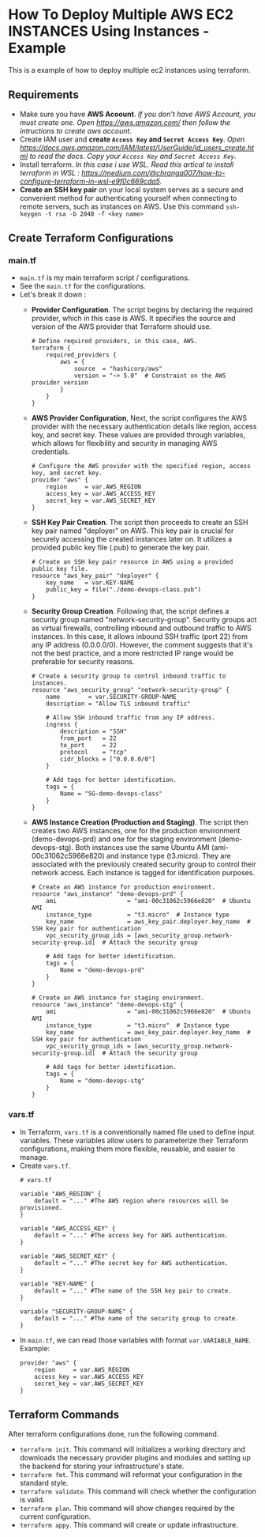 # How To Deploy Multiple AWS EC2 INSTANCES Using Instances - Example
This is a example of how to deploy multiple ec2 instances using terraform.

## Requirements
- Make sure you have **AWS Acoount**. *If you don't have AWS Account, you must create one. Open https://aws.amazon.com/ then follow the intructions to create aws account*.
- Create IAM user and **create `Access Key` and `Secret Access Key`**. *Open https://docs.aws.amazon.com/IAM/latest/UserGuide/id_users_create.html to read the docs. Copy your `Access Key` and `Secret Access Key`.*
- Install terraform. *In this case i use WSL. Read this artical to install terraform in WSL : https://medium.com/@chranga007/how-to-configure-terraform-in-wsl-e9f0c669cda5.*
- **Create an SSH key pair** on your local system serves as a secure and convenient method for authenticating yourself when connecting to remote servers, such as instances on AWS. Use this command `ssh-keygen -t rsa -b 2048 -f <key name>`

## Create Terraform Configurations
### main.tf
- `main.tf` is my main terraform script / configurations.
- See the `main.tf` for the configurations.
- Let's break it down :
    - **Provider Configuration**.
    The script begins by declaring the required provider, which in this case is AWS. It specifies the source and version of the AWS provider that Terraform should use.
        ```
        # Define required providers, in this case, AWS. 
        terraform {
            required_providers {
                aws = {
                    source  = "hashicorp/aws"
                    version = "~> 5.0"  # Constraint on the AWS provider version
                }
            }
        }
        ```

    - **AWS Provider Configuration**,
    Next, the script configures the AWS provider with the necessary authentication details like region, access key, and secret key. These values are provided through variables, which allows for flexibility and security in managing AWS credentials.
        ```
        # Configure the AWS provider with the specified region, access key, and secret key.
        provider "aws" {
            region     = var.AWS_REGION
            access_key = var.AWS_ACCESS_KEY
            secret_key = var.AWS_SECRET_KEY
        }
        ```

    - **SSH Key Pair Creation**.
    The script then proceeds to create an SSH key pair named "deployer" on AWS. This key pair is crucial for securely accessing the created instances later on. It utilizes a provided public key file (.pub) to generate the key pair.
        ```
        # Create an SSH key pair resource in AWS using a provided public key file.
        resource "aws_key_pair" "deployer" {
            key_name   = var.KEY-NAME
            public_key = file("./demo-devops-class.pub")
        }
        ```

    - **Security Group Creation**.
    Following that, the script defines a security group named "network-security-group". Security groups act as virtual firewalls, controlling inbound and outbound traffic to AWS instances. In this case, it allows inbound SSH traffic (port 22) from any IP address (0.0.0.0/0). However, the comment suggests that it's not the best practice, and a more restricted IP range would be preferable for security reasons.
        ```
        # Create a security group to control inbound traffic to instances.
        resource "aws_security_group" "network-security-group" {
            name        = var.SECURITY-GROUP-NAME
            description = "Allow TLS inbound traffic"

            # Allow SSH inbound traffic from any IP address.
            ingress {
                description = "SSH"
                from_port   = 22
                to_port     = 22
                protocol    = "tcp"
                cidr_blocks = ["0.0.0.0/0"]
            }

            # Add tags for better identification.
            tags = {
                Name = "SG-demo-devops-class"
            }
        }
        ```

    - **AWS Instance Creation (Production and Staging)**.
    The script then creates two AWS instances, one for the production environment (demo-devops-prd) and one for the staging environment (demo-devops-stg). Both instances use the same Ubuntu AMI (ami-00c31062c5966e820) and instance type (t3.micro). They are associated with the previously created security group to control their network access. Each instance is tagged for identification purposes.
        ```
        # Create an AWS instance for production environment.
        resource "aws_instance" "demo-devops-prd" {
            ami                    = "ami-00c31062c5966e820"  # Ubuntu AMI
            instance_type          = "t3.micro"  # Instance type
            key_name               = aws_key_pair.deployer.key_name  # SSH key pair for authentication
            vpc_security_group_ids = [aws_security_group.network-security-group.id]  # Attach the security group

            # Add tags for better identification.
            tags = {
                Name = "demo-devops-prd"
            }
        }

        # Create an AWS instance for staging environment.
        resource "aws_instance" "demo-devops-stg" {
            ami                    = "ami-00c31062c5966e820"  # Ubuntu AMI
            instance_type          = "t3.micro"  # Instance type
            key_name               = aws_key_pair.deployer.key_name  # SSH key pair for authentication
            vpc_security_group_ids = [aws_security_group.network-security-group.id]  # Attach the security group

            # Add tags for better identification.
            tags = {
                Name = "demo-devops-stg"
            }
        }
        ```

### vars.tf
- In Terraform, `vars.tf` is a conventionally named file used to define input variables. These variables allow users to parameterize their Terraform configurations, making them more flexible, reusable, and easier to manage.
- Create `vars.tf`.
    ```
    # vars.tf

    variable "AWS_REGION" {
        default = "..." #The AWS region where resources will be provisioned.
    }

    variable "AWS_ACCESS_KEY" {
        default = "..." #The access key for AWS authentication.
    }

    variable "AWS_SECRET_KEY" {
        default = "..." #The secret key for AWS authentication. 
    }

    variable "KEY-NAME" {
        default = "..." #The name of the SSH key pair to create. 
    }

    variable "SECURITY-GROUP-NAME" {
        default = "..." #The name of the security group to create.
    }
    ```
- In `main.tf`, we can read those variables with format `var.VARIABLE_NAME`. Example:
    ```
    provider "aws" {
        region     = var.AWS_REGION
        access_key = var.AWS_ACCESS_KEY
        secret_key = var.AWS_SECRET_KEY
    }
    ```

## Terraform Commands
After terraform configurations done, run the following command.
- `terraform init`. This command will initializes a working directory and downloads the necessary provider plugins and modules and setting up the backend for storing your infrastructure's state.
- `terraform fmt`. This command will reformat your configuration in the standard style.
- `terraform validate`. This command will check whether the configuration is valid.
- `terraform plan`. This command will show changes required by the current configuration.
- `terraform appy`. This command will create or update infrastructure.